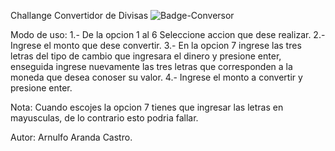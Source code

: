 Challange Convertidor de Divisas
![Badge-Conversor](https://github.com/Fillomon/ConversionDivisasChallange/assets/102466555/1f22ae73-8a90-4427-8a8a-368f7829d280)

Modo de uso:
1.- De la opcion 1 al 6 Seleccione accion que dese realizar.
2.- Ingrese el monto que dese convertir.
3.- En la opcion 7 ingrese las tres letras del tipo de cambio que ingresara el dinero y presione enter, enseguida ingrese nuevamente las tres letras que corresponden a la moneda que desea conoser su valor.
4.- Ingrese el monto a convertir y presione enter.

Nota: Cuando escojes la opcion 7 tienes que ingresar las letras en mayusculas, de lo contrario esto podria fallar.

Autor: Arnulfo Aranda Castro.


